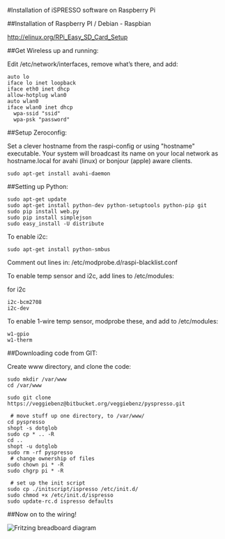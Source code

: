 #Installation of iSPRESSO software on Raspberry Pi

##Installation of Raspberry PI / Debian - Raspbian

<http://elinux.org/RPi_Easy_SD_Card_Setup>


##Get Wireless up and running:

Edit /etc/network/interfaces, remove what’s there, and add:

```
auto lo
iface lo inet loopback
iface eth0 inet dhcp
allow-hotplug wlan0
auto wlan0
iface wlan0 inet dhcp
  wpa-ssid "ssid"
  wpa-psk "password"
```

##Setup Zeroconfig:

Set a clever  hostname from the raspi-config or using "hostname" executable.  Your system will broadcast its 
name on your local network as hostname.local for avahi (linux) or bonjour (apple) aware clients.

```
sudo apt-get install avahi-daemon
```

##Setting up Python:

```
sudo apt-get update
sudo apt-get install python-dev python-setuptools python-pip git
sudo pip install web.py
sudo pip install simplejson
sudo easy_install -U distribute
```

To enable i2c:

```
sudo apt-get install python-smbus
```

Comment out lines in:
/etc/modprobe.d/raspi-blacklist.conf

To enable temp sensor and i2c, add lines to /etc/modules:

for i2c
```
i2c-bcm2708
i2c-dev
```

To enable 1-wire temp sensor, modprobe these, and add to /etc/modules:

```
w1-gpio
w1-therm
```

##Downloading code from GIT:

Create www directory, and clone the code:

```
sudo mkdir /var/www
cd /var/www

sudo git clone https://veggiebenz@bitbucket.org/veggiebenz/pyspresso.git

 # move stuff up one directory, to /var/www/
cd pyspresso
shopt -s dotglob
sudo cp * .. -R
cd ..
shopt -u dotglob
sudo rm -rf pyspresso
 # change ownership of files
sudo chown pi * -R
sudo chgrp pi * -R

 # set up the init script
sudo cp ./initscript/ispresso /etc/init.d/
sudo chmod +x /etc/init.d/ispresso
sudo update-rc.d ispresso defaults
```

##Now on to the wiring!

![Fritzing breadboard diagram](http://bitbucket.org/veggiebenz/pyspresso/raw/master/img/ispresso2_bb.png)



